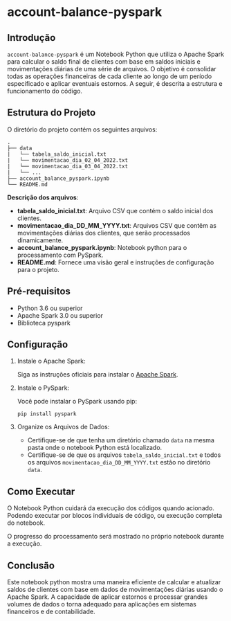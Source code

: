 # account-balance-pyspark

## Introdução

```account-balance-pyspark``` é um Notebook Python que utiliza o Apache Spark para calcular o saldo final de clientes com base em saldos iniciais e movimentações diárias de uma série de arquivos. O objetivo é consolidar todas as operações financeiras de cada cliente ao longo de um período especificado e aplicar eventuais estornos. A seguir, é descrita a estrutura e funcionamento do código.

## Estrutura do Projeto

O diretório do projeto contém os seguintes arquivos:

```
.
├── data
|   └── tabela_saldo_inicial.txt
|   └── movimentacao_dia_02_04_2022.txt
|   └── movimentacao_dia_03_04_2022.txt
|   └── ...
├── account_balance_pyspark.ipynb
└── README.md

```

**Descrição dos arquivos**:

- **tabela_saldo_inicial.txt**: Arquivo CSV que contém o saldo inicial dos clientes.
- **movimentacao_dia_DD_MM_YYYY.txt**: Arquivos CSV que contêm as movimentações diárias dos clientes, que serão processados dinamicamente.
- **account_balance_pyspark.ipynb**: Notebook python para o processamento com PySpark.
- **README.md**: Fornece uma visão geral e instruções de configuração para o projeto.


## Pré-requisitos

- Python 3.6 ou superior
- Apache Spark 3.0 ou superior
- Biblioteca pyspark


## Configuração

1. Instale o Apache Spark:

    Siga as instruções oficiais para instalar o [Apache Spark](https://spark.apache.org/).

2. Instale o PySpark:

    Você pode instalar o PySpark usando pip:
    ```
    pip install pyspark
    ```
3. Organize os Arquivos de Dados:

    - Certifique-se de que tenha um diretório chamado `data` na mesma pasta onde o notebook Python está localizado.
    - Certifique-se de que os arquivos `tabela_saldo_inicial.txt` e todos os arquivos `movimentacao_dia_DD_MM_YYYY.txt` estão no diretório `data`.

## Como Executar

O Notebook Python cuidará da execução dos códigos quando acionado. Podendo executar por blocos individuais de código, ou execução completa do notebook.

O progresso do processamento será mostrado no próprio notebook durante a execução.

## Conclusão

Este notebook python mostra uma maneira eficiente de calcular e atualizar saldos de clientes com base em dados de movimentações diárias usando o Apache Spark. A capacidade de aplicar estornos e processar grandes volumes de dados o torna adequado para aplicações em sistemas financeiros e de contabilidade.